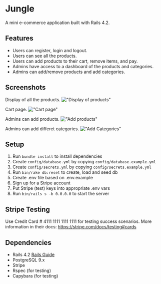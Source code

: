 # Jungle

A mini e-commerce application built with Rails 4.2.

## Features
- Users can register, login and logout.
- Users can see all the products.
- Users can add products to their cart, remove items, and pay.
- Admins have access to a dashboard of the products and categories.
- Admins can add/remove products and add categories.

## Screenshots

Display of all the products.
!["Display of products"](https://github.com/Khadeeja59/jungle-rails/blob/master/docs/products_display_page.jpeg?raw=true)

Cart page.
!["Cart page"](https://github.com/Khadeeja59/jungle-rails/blob/master/docs/cart_page.jpeg?raw=true)

Admins can add products.
!["Add products"](https://github.com/Khadeeja59/jungle-rails/blob/master/docs/admin_add_products.jpeg?raw=true)

Admins can add differet categories.
!["Add Categories"](https://github.com/Khadeeja59/jungle-rails/blob/master/docs/admin_add_categories.jpeg?raw=true)

## Setup

1. Run `bundle install` to install dependencies
2. Create `config/database.yml` by copying `config/database.example.yml`
3. Create `config/secrets.yml` by copying `config/secrets.example.yml`
4. Run `bin/rake db:reset` to create, load and seed db
5. Create .env file based on .env.example
6. Sign up for a Stripe account
7. Put Stripe (test) keys into appropriate .env vars
8. Run `bin/rails s -b 0.0.0.0` to start the server

## Stripe Testing

Use Credit Card # 4111 1111 1111 1111 for testing success scenarios.
More information in their docs: <https://stripe.com/docs/testing#cards>

## Dependencies

* Rails 4.2 [Rails Guide](http://guides.rubyonrails.org/v4.2/)
* PostgreSQL 9.x
* Stripe
* Rspec (for testing)
* Capybara (for testing)
